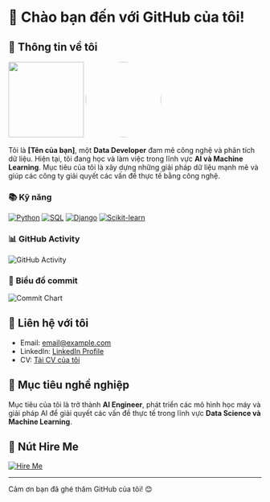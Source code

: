 # 👋 Chào bạn đến với GitHub của tôi!

## 👤 **Thông tin về tôi**
<img src="https://i.imgur.com/TpYuBS7.gif" width="150" />
<img src="https://i.imgur.com/abc123.gif" style="width: 150px; border-radius: 50%;" />



Tôi là **[Tên của bạn]**, một **Data Developer** đam mê công nghệ và phân tích dữ liệu. Hiện tại, tôi đang học và làm việc trong lĩnh vực **AI và Machine Learning**. Mục tiêu của tôi là xây dựng những giải pháp dữ liệu mạnh mẽ và giúp các công ty giải quyết các vấn đề thực tế bằng công nghệ.

### 📚 Kỹ năng
[![Python](https://img.shields.io/badge/-Python-3776AB?style=flat-square&logo=python&logoColor=white)](https://www.python.org/)
[![SQL](https://img.shields.io/badge/-SQL-4479A1?style=flat-square&logo=postgresql&logoColor=white)](https://www.postgresql.org/)
[![Django](https://img.shields.io/badge/-Django-092D1F?style=flat-square&logo=django&logoColor=white)](https://www.djangoproject.com/)
[![Scikit-learn](https://img.shields.io/badge/-Scikit--learn-F7931E?style=flat-square&logo=scikit-learn&logoColor=white)](https://scikit-learn.org/)

### 📊 **GitHub Activity**

![GitHub Activity](https://github-readme-stats.vercel.app/api?username=your-username&show_icons=true&hide=prs&count_private=true&theme=radical)

### 📅 **Biểu đồ commit**

![Commit Chart](https://github-readme-streak-stats.herokuapp.com/?user=your-username&theme=radical)

## 📝 **Liên hệ với tôi**
- Email: [email@example.com](mailto:email@example.com)
- LinkedIn: [LinkedIn Profile](https://www.linkedin.com/in/your-profile/)
- CV: [Tải CV của tôi](https://your-website.com/cv)

## 🎯 **Mục tiêu nghề nghiệp**
Mục tiêu của tôi là trở thành **AI Engineer**, phát triển các mô hình học máy và giải pháp AI để giải quyết các vấn đề thực tế trong lĩnh vực **Data Science và Machine Learning**.

## 💼 **Nút Hire Me**

[![Hire Me](https://img.shields.io/badge/Hire%20Me-%23ff1493?style=for-the-badge&logo=hireable&logoColor=white)](https://your-website.com/hire-me)

---

Cảm ơn bạn đã ghé thăm GitHub của tôi! 😊
